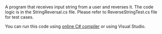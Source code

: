 A program that receives input string from a user and reverses it.
The code logic is in the StringReversal.cs file.
Please refer to ReverseStringTest.cs file for test cases.

You can run this code using [online C# compiler](https://dotnetfiddle.net/) or using Visual Studio.
